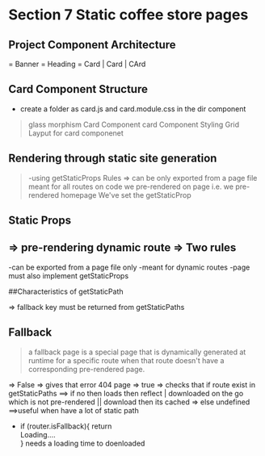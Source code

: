 # Section 7 Static coffee store pages 
## Project Component Architecture

= Banner 
= Heading 
= Card | Card | CArd 

## **Card Component Structure**
- create a folder as card.js and card.module.css in the dir component

> glass morphism 
> Card Component 
> card Component Styling 
> Grid Layput for card componenet 

## Rendering through static site generation
 
> -using getStaticProps
> Rules => can be only exported from a page file 
> meant for all routes 
> on code we pre-rendered on page i.e. we pre-rendered homepage
> We've set the getStaticProp  

## Static Props
=> pre-rendering dynamic route
=> Two rules
-
-can be exported from a page file only 
-meant for dynamic routes
-page must also implement getStaticProps


 ##Characteristics of getStaticPath

 => fallback key must be returned from getStaticPaths

 ## Fallback 
 > a fallback page is a special page that is dynamically generated at runtime for a specific route when that route doesn't have a corresponding pre-rendered page.

=> False => gives that error 404 page
=> true => checks that if route exist in getStaticPaths ==> if no then loads then reflect | downloaded on the go which is not pre-rendered || download then its cached => else undefined
==>useful when have a lot of static path

-    if (router.isFallback){
        return <div>Loading....</div>
    } needs a loading time to doenloaded 